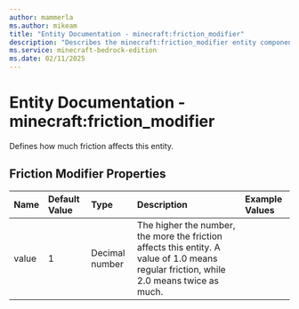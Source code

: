 ```yaml
---
author: mammerla
ms.author: mikeam
title: "Entity Documentation - minecraft:friction_modifier"
description: "Describes the minecraft:friction_modifier entity component"
ms.service: minecraft-bedrock-edition
ms.date: 02/11/2025 
---
```


# Entity Documentation - minecraft:friction_modifier

Defines how much friction affects this entity.


## Friction Modifier Properties

|Name       |Default Value |Type |Description |Example Values |
|:----------|:-------------|:----|:-----------|:------------- |
| value | 1 | Decimal number | The higher the number, the more the friction affects this entity. A value of 1.0 means regular friction, while 2.0 means twice as much. |  | 